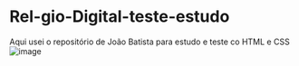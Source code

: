 # Rel-gio-Digital-teste-estudo
Aqui usei o repositório de João Batista para estudo e teste co HTML e CSS
![image](https://user-images.githubusercontent.com/118061042/209709296-830ce483-9850-420d-ac81-4a2bc2bd9bf9.png)
